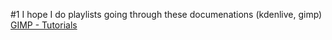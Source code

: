 
#1
I hope I do playlists going through these documenations (kdenlive, gimp)
[GIMP - Tutorials](https://www.gimp.org/tutorials/)